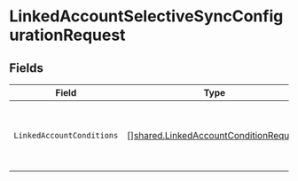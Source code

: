 # LinkedAccountSelectiveSyncConfigurationRequest


## Fields

| Field                                                                                          | Type                                                                                           | Required                                                                                       | Description                                                                                    |
| ---------------------------------------------------------------------------------------------- | ---------------------------------------------------------------------------------------------- | ---------------------------------------------------------------------------------------------- | ---------------------------------------------------------------------------------------------- |
| `LinkedAccountConditions`                                                                      | [][shared.LinkedAccountConditionRequest](../../models/shared/linkedaccountconditionrequest.md) | :heavy_check_mark:                                                                             | The conditions belonging to a selective sync.                                                  |